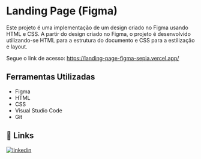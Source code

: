 
# Landing Page (Figma)

Este projeto é uma implementação de um design criado no Figma usando HTML e CSS. A partir do design criado no Figma, o projeto é desenvolvido utilizando-se HTML para a estrutura do documento e CSS para a estilização e layout.

Segue o link de acesso:
https://landing-page-figma-sepia.vercel.app/
## Ferramentas Utilizadas

- Figma
- HTML
- CSS
- Visual Studio Code
- Git


## 🔗 Links

[![linkedin](https://img.shields.io/badge/linkedin-0A66C2?style=for-the-badge&logo=linkedin&logoColor=white)](https://www.linkedin.com/in/victor-gimenez-5b486a240/)


